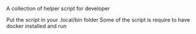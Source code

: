 A collection of helper script for developer

Put the script in your .local/bin folder
Some of the script is require to have docker installed and run 
